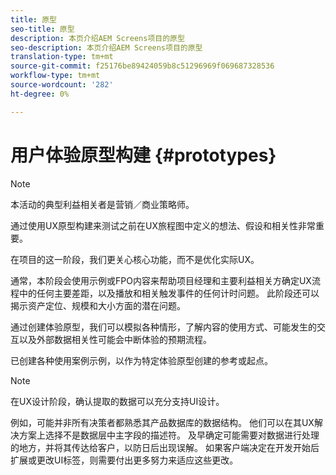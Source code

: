 ```yaml
---
title: 原型
seo-title: 原型
description: 本页介绍AEM Screens项目的原型
seo-description: 本页介绍AEM Screens项目的原型
translation-type: tm+mt
source-git-commit: f25176be89424059b8c51296969f069687328536
workflow-type: tm+mt
source-wordcount: '282'
ht-degree: 0%

---
```



# 用户体验原型构建 {#prototypes}

>[!NOTE]
>
>本活动的典型利益相关者是营销／商业策略师。

通过使用UX原型构建来测试之前在UX旅程图中定义的想法、假设和相关性非常重要。

在项目的这一阶段，我们更关心核心功能，而不是优化实际UX。

通常，本阶段会使用示例或FPO内容来帮助项目经理和主要利益相关方确定UX流程中的任何主要差距，以及播放和相关触发事件的任何计时问题。
此阶段还可以揭示资产定位、规模和大小方面的潜在问题。

通过创建体验原型，我们可以模拟各种情形，了解内容的使用方式、可能发生的交互以及外部数据相关性可能会中断体验的预期流程。

已创建各种使用案例示例，以作为特定体验原型创建的参考或起点。


>[!NOTE]
>
> 在UX设计阶段，确认提取的数据可以充分支持UI设计。
>
> 例如，可能并非所有决策者都熟悉其产品数据库的数据结构。 他们可以在其UX解决方案上选择不是数据层中主字段的描述符。 及早确定可能需要对数据进行处理的地方，并将其传达给客户，以防日后出现误解。 如果客户端决定在开发开始后扩展或更改UI标签，则需要付出更多努力来适应这些更改。
